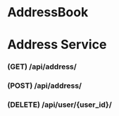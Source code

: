 # AddressBook

Address Service
======
### (GET) /api/address/
### (POST) /api/address/
### (DELETE) /api/user/{user_id}/

